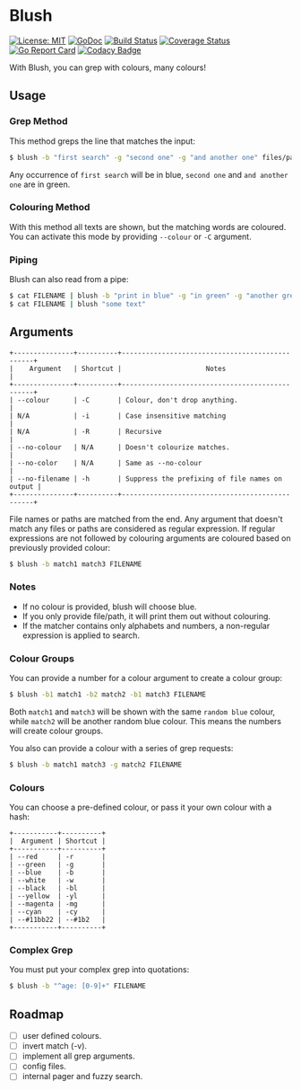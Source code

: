 # Blush

[![License: MIT](https://img.shields.io/badge/License-MIT-blue.svg)](https://opensource.org/licenses/MIT)
[![GoDoc](https://godoc.org/github.com/arsham/blush?status.svg)](http://godoc.org/github.com/arsham/blush)
[![Build Status](https://travis-ci.org/arsham/blush.svg?branch=master)](https://travis-ci.org/arsham/blush)
[![Coverage Status](https://codecov.io/gh/arsham/blush/branch/master/graph/badge.svg)](https://codecov.io/gh/arsham/blush)
[![Go Report Card](https://goreportcard.com/badge/github.com/arsham/blush)](https://goreportcard.com/report/github.com/arsham/blush)
[![Codacy Badge](https://api.codacy.com/project/badge/Grade/4d4d4330fc2e44f18da6d8012d7432b9)](https://www.codacy.com/app/arsham/blush?utm_source=github.com&amp;utm_medium=referral&amp;utm_content=arsham/blush&amp;utm_campaign=Badge_Grade)

With Blush, you can grep with colours, many colours!

## Usage

### Grep Method

This method greps the line that matches the input:
```bash
$ blush -b "first search" -g "second one" -g "and another one" files/paths
```

Any occurrence of `first search` will be in blue, `second one` and `and another one`
are in green.

### Colouring Method

With this method all texts are shown, but the matching words are coloured. You
can activate this mode by providing `--colour` or `-C` argument.

### Piping

Blush can also read from a pipe:
```bash
$ cat FILENAME | blush -b "print in blue" -g "in green" -g "another green"
$ cat FILENAME | blush "some text"
```

## Arguments

```
+---------------+----------+------------------------------------------------+
|    Argument   | Shortcut |                     Notes                      |
+---------------+----------+------------------------------------------------+
| --colour      | -C       | Colour, don't drop anything.                   |
| N/A           | -i       | Case insensitive matching                      |
| N/A           | -R       | Recursive                                      |
| --no-colour   | N/A      | Doesn't colourize matches.                     |
| --no-color    | N/A      | Same as --no-colour                            |
| --no-filename | -h       | Suppress the prefixing of file names on output |
+---------------+----------+------------------------------------------------+
```

File names or paths are matched from the end. Any argument that doesn't match
any files or paths are considered as regular expression. If regular expressions
are not followed by colouring arguments are coloured based on previously
provided colour:

```bash
$ blush -b match1 match3 FILENAME
```

### Notes

* If no colour is provided, blush will choose blue.
* If you only provide file/path, it will print them out without colouring.
* If the matcher contains only alphabets and numbers, a non-regular expression is applied to search.

### Colour Groups

You can provide a number for a colour argument to create a colour group:

```bash
$ blush -b1 match1 -b2 match2 -b1 match3 FILENAME
```

Both `match1` and `match3` will be shown with the same `random blue` colour,
while `match2` will be another random blue colour. This means the numbers will
create colour groups.

You also can provide a colour with a series of grep requests:

```bash
$ blush -b match1 match3 -g match2 FILENAME
```

### Colours

You can choose a pre-defined colour, or pass it your own colour with a hash:

```
+-----------+----------+
|  Argument | Shortcut |
+-----------+----------+
| --red     | -r       |
| --green   | -g       |
| --blue    | -b       |
| --white   | -w       |
| --black   | -bl      |
| --yellow  | -yl      |
| --magenta | -mg      |
| --cyan    | -cy      |
| --#11bb22 | --#1b2   |
+-----------+----------+

```

### Complex Grep

You must put your complex grep into quotations:

```bash
$ blush -b "^age: [0-9]+" FILENAME
```

## Roadmap

* [ ] user defined colours.
* [ ] invert match (-v).
* [ ] implement all grep arguments.
* [ ] config files.
* [ ] internal pager and fuzzy search.
